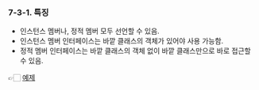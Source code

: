 ### 7-3-1. 특징

- 인스턴스 멤버나, 정적 멤버 모두 선언할 수 있음.
- 인스턴스 멤버 인터페이스는 바깥 클래스의 객체가 있어야 사용 가능함.
- 정적 멤버 인터페이스는 바깥 클래스의 객체 없이 바깥 클래스만으로 바로 접근할 수 있음.

👉🏻 [예제](https://github.com/gimhanul/Java/tree/master/src/nested/interfacee)